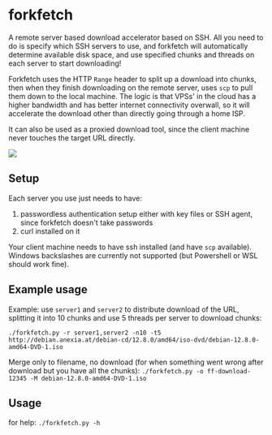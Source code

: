 # forkfetch

A remote server based download accelerator based on SSH. All you need to do is specify which SSH servers to use, and forkfetch will automatically determine available disk space, and use specified chunks and threads on each server to start downloading!

Forkfetch uses the HTTP `Range` header to split up a download into chunks, then when they finish downloading on the remote server, uses `scp` to pull them down to the local machine. The logic is that VPSs' in the cloud has a higher bandwidth and has better internet connectivity overwall, so it will accelerate the download other than directly going through a home ISP.

It can also be used as a proxied download tool, since the client machine never touches the target URL directly.


<img src=forkfetch-arch.jpeg>

## Setup

Each server you use just needs to have:

1. passwordless authentication setup either with key files or SSH agent, since forkfetch doesn't take passwords
2. curl installed on it

Your client machine needs to have ssh installed (and have `scp` available). Windows backslashes are currently not supported (but Powershell or WSL should work fine).

## Example usage

Example: use `server1` and `server2` to distribute download of the URL, splitting it into 10 chunks and use 5 threads per server to download chunks:

`./forkfetch.py -r server1,server2 -n10 -t5 http://debian.anexia.at/debian-cd/12.8.0/amd64/iso-dvd/debian-12.8.0-amd64-DVD-1.iso`

Merge only to filename, no download (for when something went wrong after download but you have all the chunks):
`./forkfetch.py -o ff-download-12345 -M debian-12.8.0-amd64-DVD-1.iso`

## Usage

for help: `./forkfetch.py -h`

